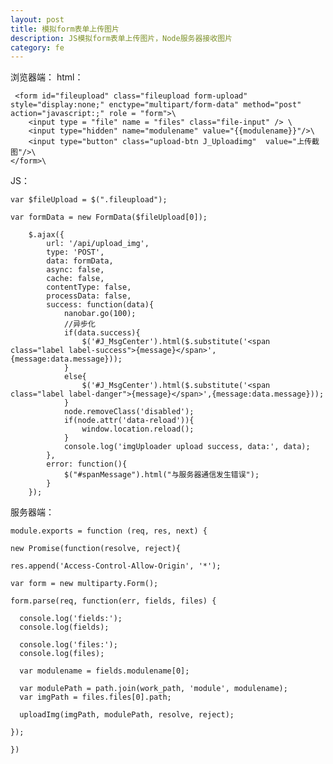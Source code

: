 ```yaml
---
layout: post
title: 模拟form表单上传图片
description: JS模拟form表单上传图片，Node服务器接收图片
category: fe
---
```


浏览器端：
html：

	 <form id="fileupload" class="fileupload form-upload" style="display:none;" enctype="multipart/form-data" method="post" action="javascript:;" role = "form">\
		<input type = "file" name = "files" class="file-input" /> \
		<input type="hidden" name="modulename" value="{{modulename}}"/>\
		<input type="button" class="upload-btn J_Uploadimg"  value="上传截图"/>\
	</form>\
			 
JS：


	var $fileUpload = $(".fileupload");

	var formData = new FormData($fileUpload[0]);

		$.ajax({
			url: '/api/upload_img',
			type: 'POST',	
			data: formData,
			async: false,
			cache: false,
			contentType: false,
			processData: false,
			success: function(data){
				nanobar.go(100);
				//异步化
				if(data.success){
					$('#J_MsgCenter').html($.substitute('<span class="label label-success">{message}</span>',{message:data.message}));
				}
				else{
					$('#J_MsgCenter').html($.substitute('<span class="label label-danger">{message}</span>',{message:data.message}));
				}	
				node.removeClass('disabled');
				if(node.attr('data-reload')){
					window.location.reload();
				}
				console.log('imgUploader upload success, data:', data);
			},
			error: function(){
				$("#spanMessage").html("与服务器通信发生错误");
			}
		});
		
服务器端：

	module.exports = function (req, res, next) {
    
    new Promise(function(resolve, reject){

    res.append('Access-Control-Allow-Origin', '*');

    var form = new multiparty.Form();

    form.parse(req, function(err, fields, files) {

      console.log('fields:');
      console.log(fields);

      console.log('files:');
      console.log(files);

      var modulename = fields.modulename[0];

      var modulePath = path.join(work_path, 'module', modulename);
      var imgPath = files.files[0].path;

      uploadImg(imgPath, modulePath, resolve, reject);

    });

    })


[Joebon]:    http://joebon.tk  "Joebon"
